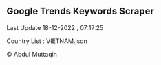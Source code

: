 

## Google Trends Keywords Scraper 
 
Last Update 18-12-2022 , 07:17:25

Country List :
VIETNAM.json



© Abdul Muttaqin 

